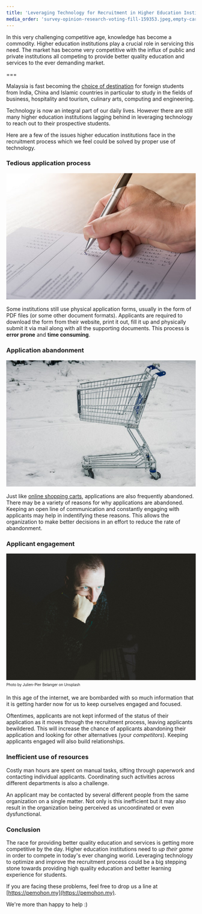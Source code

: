 ```yaml
---
title: 'Leveraging Technology for Recruitment in Higher Education Institutions'
media_order: 'survey-opinion-research-voting-fill-159353.jpeg,empty-cart.jpeg,bored-min.jpg'
---
```


In this very challenging competitive age, knowledge has become a commodity. Higher education institutions play a crucial role in servicing this need. The market has become very competitive with the influx of public and private institutions all competing to provide better quality education and services to the ever demanding market.

===

Malaysia is fast becoming the [choice of destination](https://www.nst.com.my/news/2017/03/138781/promoting-malaysia-regions-education-hub-choice) for foreign students from India, China and Islamic countries in particular to study in the fields of business, hospitality and tourism, culinary arts, computing and engineering.

Technology is now an integral part of our daily lives. However there are still many higher education institutions lagging behind in leveraging technology to reach out to their prospective students.

Here are a few of the issues higher education institutions face in the recruitment process which we feel could be solved by proper use of technology.

### Tedious application process

![](survey-opinion-research-voting-fill-159353.jpeg)

Some institutions still use physical application forms, usually in the form of PDF files (or some other document formats). Applicants are required to download the form from their website, print it out, fill it up and physically submit it via mail along with all the supporting documents. This process is **error prone** and **time consuming**.

### Application abandonment

![](empty-cart.jpeg)

Just like [online shopping carts](https://www.shopify.com/blog/8484093-why-online-retailers-are-losing-67-45-of-sales-and-what-to-do-about-it), applications are also frequently abandoned. There may be a variety of reasons for why applications are abandoned. Keeping an open line of communication and constantly engaging with applicants may help in indentifying these reasons. This allows the organization to make better decisions in an effort to reduce the rate of abandonment.

### Applicant engagement

![](bored-min.jpg)
<sub><sup>Photo by Julien-Pier Belanger on Unsplash</sup></sub>

In this age of the internet, we are bombarded with so much information that it is getting harder now for us to keep ourselves engaged and focused.

Oftentimes, applicants are not kept informed of the status of their application as it moves through the recruitment process, leaving applicants bewildered. This will increase the chance of applicants abandoning their application and looking for other alternatives (your *competitors*). Keeping applicants engaged will also build relationships. 

### Inefficient use of resources

Costly man hours are spent on manual tasks, sifting through paperwork and contacting individual applicants. Coordinating such activities across different departments is also a challenge.

An applicant may be contacted by several different people from the same organization on a single matter. Not only is this inefficient but it may also result in the organization being perceived as uncoordinated or even dysfunctional.

### Conclusion

The race for providing better quality education and services is getting more competitive by the day. Higher education institutions need to *up their game* in order to compete in today's ever changing world. Leveraging technology to optimize and improve the recruitment process could be a big stepping stone towards providing high quality education and better learning experience for students.

If you are facing these problems, feel free to drop us a line at [https://pemohon.my](https://pemohon.my). 

We're more than happy to help :)